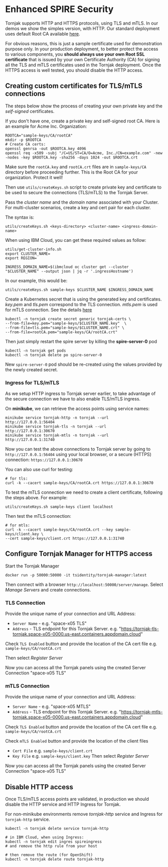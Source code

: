 # Enhanced SPIRE Security
Tornjak supports HTTP and HTTPS protocols, using TLS and mTLS.
In our demos we show the simples version, with HTTP.
Our standard deployment uses default Root CA available
[here](https://github.com/spiffe/tornjak/tree/main/sample-keys/ca_process/CA).

For obvious reasons,
this is just a sample certificate used for demonstration purpose only.
In your production deployment,
to better protect the access to various components,
you **should always use your own Root SSL certificate** that is issued by your own
Certificate Authority (CA) for signing all the TLS and mTLS certificates used
in the Tornjak deployment. Once the HTTPS access is well tested, you should
disable the HTTP access.

## Creating custom certificates for TLS/mTLS connections
The steps below show the process of creating your own private key
and the *self-signed* certificates.

If you don't have one,
create a private key and self-signed root CA.
Here is an example for Acme Inc. Organization:

```console
ROOTCA="sample-keys/CA/rootCA"
mkdir -p $ROOTCA
# Create CA certs:
openssl genrsa -out $ROOTCA.key 4096
openssl req -x509 -subj "/C=US/ST=CA/O=Acme, Inc./CN=example.com" -new -nodes -key $ROOTCA.key -sha256 -days 1024 -out $ROOTCA.crt
```

Make sure the `rootCA.key` and `rootCA.crt` files are in `sample-keys/CA` directory
before proceeding further.
This is the Root CA for your organization. Protect it well!

Then use `utils/createKeys.sh` script to create private key and certificate
to be used to secure the connections (TLS/mTLS) to the Tornjak Server.

Pass the *cluster name* and the *domain name* associated with your Cluster.
For multi-cluster scenarios, create a key and cert pair for each cluster.

The syntax is:
```console
utils/createKeys.sh <keys-directory> <cluster-name> <ingress-domain-name>
```

When using IBM Cloud, you can get these required values as follow:
```console
utils/get-cluster-info.sh
export CLUSTER_NAME=
export REGION=

INGRESS_DOMAIN_NAME=$(ibmcloud oc cluster get --cluster "$CLUSTER_NAME" --output json | jq -r '.ingressHostname')
```

In our example, this would be:
```console
utils/createKeys.sh sample-keys $CLUSTER_NAME $INGRESS_DOMAIN_NAME
```

Create a Kubernetes secret that is using the generated key and certificates.
*key.pem* and *tls.pem* correspond to the TLS connection.
*mtls.pem* is used for mTLS connection.
See the details
[here](https://github.com/spiffe/tornjak/blob/main/sample-keys/ca_process/README.md)

```console
kubectl -n tornjak create secret generic tornjak-certs \
--from-file=key.pem="sample-keys/$CLUSTER_NAME.key"  \
--from-file=tls.pem="sample-keys/$CLUSTER_NAME.crt" \
--from-file=rootCA.pem="sample-keys/CA/rootCA.crt"
```

Then just simply restart the spire server by killing the **spire-server-0** pod

```console
kubectl -n tornjak get pods
kubectl -n tornjak delete po spire-server-0
```

New `spire-server-0` pod should be re-created using the values provided by
the newly created secret.

### Ingress for TLS/mTLS
As we setup HTTP ingress to Tornjak server earlier, to take advantage of the
secure connection we have to also enable TLS/mTLS ingress.

On **minikube**, we can retrieve the access points using service names:
```console
minikube service tornjak-http -n tornjak --url
http://127.0.0.1:56404
minikube service tornjak-tls -n tornjak --url
http://127.0.0.1:30670
minikube service tornjak-mtls -n tornjak --url
http://127.0.0.1:31740
```

Now you can test the above connections to Tornjak server by going to
`http://127.0.0.1:56404` using your local browser,
or a secure (HTTPS) connection: `https://127.0.0.1:30670`

You can also use curl for testing:
```console
# for tls:
curl -k --cacert sample-keys/CA/rootCA.crt https://127.0.0.1:30670
```

To test the mTLS connection we need to create a client certificate,
following the steps above. For example:

```console
utils/createKeys.sh sample-keys client localhost
```

Then test the mTLS connection:
```console
# for mtls:
curl -k --cacert sample-keys/CA/rootCA.crt --key sample-keys/client.key \
--cert sample-keys/client.crt https://127.0.0.1:31740
```

## Configure Tornjak Manager for HTTPS access
Start the Tornjak Manager

```console
docker run -p 50000:50000 -it tsidentity/tornjak-manager:latest
```

Then connect with a browser `http://localhost:50000/server/manage`.
Select *Manage Servers* and create connections.

### TLS Connection
Provide the unique name of your connection and URL Address:
  * `Server Name` - e.g. "space-x05 TLS"
  * `Address` - TLS endpoint for this Tornjak Server. e.g. "https://tornjak-tls-tornjak.space-x05-0000.us-east.containers.appdomain.cloud"

Check `TLS Enabled` button and provide the location of the CA cert file
e.g. `sample-keys/CA/rootCA.crt`

Then select *Register Server*

Now you can access all the Tornjak panels using the created Server Connection "space-x05 TLS"

### mTLS Connection
Provide the unique name of your connection and URL Address:
  * `Server Name` - e.g. "space-x05 MTLS"
  * `Address` - TLS endpoint for this Tornjak Server. e.g. "https://tornjak-mtls-tornjak.space-x05-0000.us-east.containers.appdomain.cloud"

Check `TLS Enabled` button and provide the location of the CA cert file
e.g. `sample-keys/CA/rootCA.crt`

Check `mTLS Enabled` button and provide the location of the client files
* `Cert File` e.g. `sample-keys/client.crt`
* `Key File` e.g. `sample-keys/client.key`
Then select *Register Server*

Now you can access all the Tornjak panels using the created Server Connection "space-x05 TLS"


## Disable HTTP access
Once TLS/mTLS access points are validated, in production we should disable the
HTTP service and HTTP Ingress for Tornjak.

For non-minikube environments remove *tornjak-http* service and Ingress for `tornjak-http` service.

```console
kubectl -n tornjak delete service tornjak-http

# in IBM Cloud, when using Ingress:
kubectl -n tornjak edit ingres spireingress
# and remove the http rule from your host

# then remove the route (for OpenShift)
kubectl -n tornjak delete route tornjak-http
```
